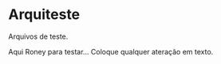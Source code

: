 Arquiteste
==========

Arquivos de teste.


Aqui Roney para testar... Coloque qualquer ateração em texto.
